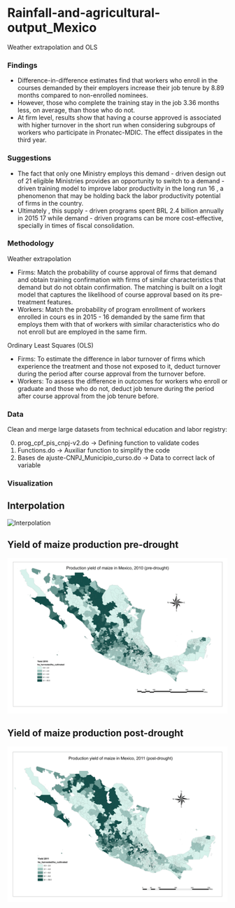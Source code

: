 # Rainfall-and-agricultural-output_Mexico
Weather extrapolation and OLS

### Findings
- Difference-in-difference estimates find that workers who enroll in the courses demanded by their employers increase their job tenure by 8.89 months compared to non-enrolled nominees. 
- However, those who complete the training stay in the job 3.36 months less, on average, than those who do not. 
- At firm level, results show that having a course approved is associated with higher turnover in the short run when considering subgroups of workers who participate in Pronatec-MDIC. The effect dissipates in the third year.

### Suggestions
- The fact that only one Ministry employs this demand - driven design out of 21 eligible Ministries provides  an  opportunity  to  switch  to  a  demand - driven  training  model  to improve  labor productivity in the long run 16 , a phenomenon that may be holding back the labor productivity potential of firms in the country. 
- Ultimately , this supply - driven programs spent BRL 2.4 billion annually in  2015 17 while  demand - driven  programs  can  be  more cost-effective,  specially  in times of fiscal consolidation. 

### Methodology 
Weather extrapolation
- Firms: Match  the  probability  of  course  approval  of  firms that demand and obtain training confirmation with firms of similar characteristics that demand but do not obtain confirmation. The matching is built on a logit model that captures the likelihood of course approval based on its pre-treatment features.
- Workers: Match the probability of program enrollment of workers enrolled in cours es in 2015 - 16  demanded  by  the  same  firm  that  employs  them  with  that  of  workers  with  similar characteristics  who  do  not  enroll  but  are  employed in  the  same  firm.

Ordinary Least Squares (OLS)
- Firms: To estimate the difference in labor turnover of firms which experience the treatment and those not exposed to it, deduct turnover during the period after course approval from the turnover before.
- Workers: To assess the difference in outcomes for workers who enroll or graduate and those who do not, deduct job tenure during the period after course approval from the job tenure before.

### Data
Clean and merge large datasets from technical education and labor registry:

00. prog_cpf_pis_cnpj-v2.do -> Defining function to validate codes 		
01. Functions.do -> Auxiliar function to simplify the code
02. Bases de ajuste-CNPJ_Municipio_curso.do -> Data to correct lack of variable

### Visualization

## Interpolation
![Interpolation](https://github.com/quinrod/Rainfall-and-agricultural-output_Mexico/blob/master/maps/Weather%20interpolated%20for%20June%202010%20in%20Mexico.png)

## Yield of maize production pre-drought

![Pre-drought](https://github.com/quinrod/Rainfall-and-agricultural-output_Mexico/blob/master/maps/maiz_yield_2010_pre_drought.png)

## Yield of maize production post-drought

![Post-drought](https://github.com/quinrod/Rainfall-and-agricultural-output_Mexico/blob/master/maps/maiz_yield_2011_post_drought.png)

